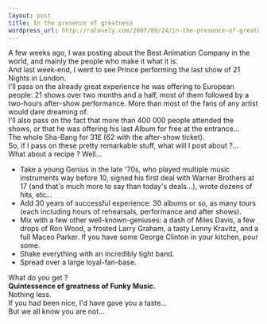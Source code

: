 ```yaml
--- 
layout: post
title: In the presence of greatness
wordpress_url: http://ralovely.com/2007/09/24/in-the-presence-of-greatness/
---
```

A few weeks ago, I was posting about the Best Animation Company in the world, and mainly the people who make it what it is.  
And last week-end, I went to see Prince performing the last show of 21 Nights in London.  
I'll pass on the already great experience he was offering to European people: 21 shows over two months and a half, most of them followed by a two-hours after-show performance. More than most of the fans of any artist would dare dreaming of.  
I'll also pass on the fact that more than 400 000 people attended the shows, or that he was offering his last Album for free at the entrance...  
The whole Sha-Bang for 31&pound; (62 with the after-show ticket).  
So, if I pass on these pretty remarkable stuff, what will I post about ?...  
What about a recipe ? Well...

* Take a young Genius in the late '70s, who played multiple music instruments way before 10, signed his first deal with Warner Brothers at 17 (and that's much more to say than today's deals...), wrote dozens of hits, etc...
* Add 30 years of successful experience: 30 albums or so, as many tours (each including hours of rehearsals, performance and after shows).
* Mix with a few other well-known-geniuses: a dash of Miles Davis, a few drops of Ron Wood, a frosted Larry Graham, a tasty Lenny Kravitz, and a full Maceo Parker. If you have some George Clinton in your kitchen, pour some.  
* Shake everything with an incredibly tight band.  
* Spread over a large loyal-fan-base.

What do you get ?  
**Quintessence of greatness of Funky Music.**  
Nothing less.  
If you had been nice, I'd have gave you a taste...  
But we all know you are not...
